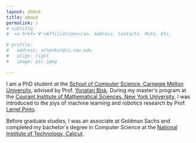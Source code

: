 ```yaml
---
layout: about
title: about
permalink: /
# subtitle:
#  <a href='#'>Affiliations</a>. Address. Contacts. Moto. Etc.

# profile:
#   address: athankar@cs.cmu.edu
#   align: right
#   image: pic.jpeg

---
```



I am a PhD student at the [School of Computer Science, Carnegie Mellon University](https://www.cs.cmu.edu/), advised by Prof. [Yonatan Bisk](https://yonatanbisk.com). During my master's program at the [Courant Institute of Mathematical Sciences, New York University](https://cims.nyu.edu), I was introduced to the joys of machine learning and robotics research by Prof. [Lerrel Pinto](https://www.lerrelpinto.com). 

Before graduate studies, I was an associate at Goldman Sachs and completed my bachelor's degree in Computer Science at the [National Institute of Technology, Calicut](https://nitc.ac.in/).
